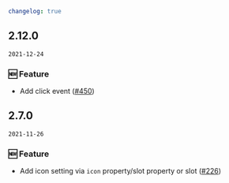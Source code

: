 ```yaml
changelog: true
```

## 2.12.0

`2021-12-24`

### 🆕 Feature

- Add click event ([#450](https://github.com/arco-design/arco-design-vue/pull/450))


## 2.7.0

`2021-11-26`

### 🆕 Feature

- Add icon setting via `icon` property/slot property or slot ([#226](https://github.com/arco-design/arco-design-vue/pull/226))

